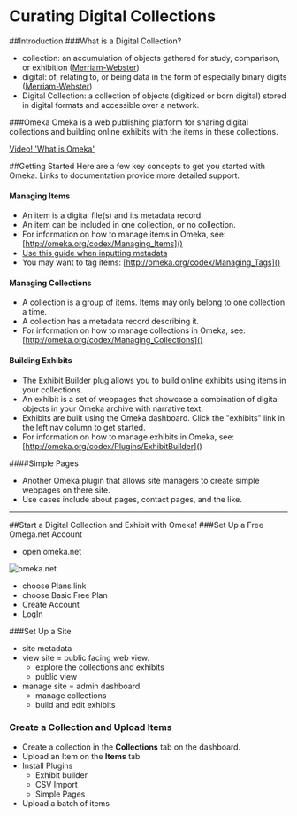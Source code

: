 # Curating Digital Collections #

##Introduction
###What is a Digital Collection?
* collection: an accumulation of objects gathered for study, comparison, or exhibition ([Merriam-Webster](http://www.merriam-webster.com/dictionary/collection))
* digital: of, relating to, or being data in the form of especially binary digits ([Merriam-Webster](http://www.merriam-webster.com/dictionary/digital))
* Digital Collection: a collection of objects (digitized or born digital) stored in digital formats and accessible over a network.

###Omeka
Omeka is a web publishing platform for sharing digital collections and building online exhibits with the items in these collections.

[Video! 'What is Omeka'](https://vimeo.com/6401343)

##Getting Started
Here are a few key concepts to get you started with Omeka. Links to documentation provide more detailed support.
#### Managing Items
* An item is a digital file(s) and its metadata record.
* An item can be included in one collection, or no collection.
* For information on how to manage items in Omeka, see: [http://omeka.org/codex/Managing_Items]()
* [Use this guide when inputting metadata](https://docs.google.com/spreadsheets/d/1W3QFz1HYHDCv5ieEVkrqPfhAvyHdFvzgjmyfiOar2yE/edit#gid=0)
* You may want to tag items: [http://omeka.org/codex/Managing_Tags]()
 
#### Managing Collections
* A collection is a group of items. Items may only belong to one collection a time.
* A collection has a metadata record describing it.
* For information on how to manage collections in Omeka, see: [http://omeka.org/codex/Managing_Collections]()

#### Building Exhibits
* The Exhibit Builder plug allows you to build online exhibits using items in your collections.
* An exhibit is a set of webpages that showcase a combination of digital objects in your Omeka archive with narrative text.
* Exhibits are built using the Omeka dashboard. Click the "exhibits" link in the left nav column to get started.
* For information on how to manage exhibits in Omeka, see: [http://omeka.org/codex/Plugins/ExhibitBuilder]()

####Simple Pages
* Another Omeka plugin that allows site managers to create simple webpages on there site.
* Use cases include about pages, contact pages, and the like.

---------------

##Start a Digital Collection and Exhibit with Omeka!
###Set Up a Free Omega.net Account
* open omeka.net

![omeka.net](https://raw.githubusercontent.com/EdWarga/workshops/master/Curating%20Digital%20Collections/screenShots/Screen%20Shot%202015-04-07%20at%209.12.33%20PM.png)

* choose Plans link
* choose Basic Free Plan
* Create Account
* LogIn

###Set Up a Site
* site metadata
* view site = public facing web view.
    * explore the collections and exhibits
    * public view
* manage site = admin dashboard.
    * manage collections
    * build and edit exhibits

### Create a Collection and Upload Items
* Create a collection in the **Collections**  tab on the dashboard.
* Upload an Item on the **Items** tab
* Install Plugins
	* Exhibit builder
	* CSV Import
	* Simple Pages
* Upload a batch of items


